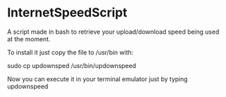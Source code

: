 # InternetSpeedScript
A script made in bash to retrieve your upload/download speed being used at the moment.

To install it just copy the file to /usr/bin with:

sudo cp updownsped /usr/bin/updownspeed

Now you can execute it in your terminal emulator just by typing updownspeed
